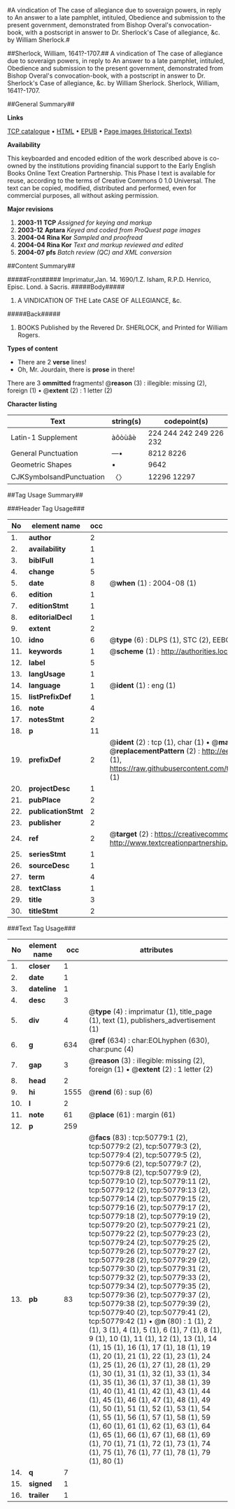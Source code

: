 #A vindication of The case of allegiance due to soveraign powers, in reply to An answer to a late pamphlet, intituled, Obedience and submission to the present government, demonstrated from Bishop Overal's convocation-book, with a postscript in answer to Dr. Sherlock's Case of allegiance, &c. by William Sherlock.#

##Sherlock, William, 1641?-1707.##
A vindication of The case of allegiance due to soveraign powers, in reply to An answer to a late pamphlet, intituled, Obedience and submission to the present government, demonstrated from Bishop Overal's convocation-book, with a postscript in answer to Dr. Sherlock's Case of allegiance, &c. by William Sherlock.
Sherlock, William, 1641?-1707.

##General Summary##

**Links**

[TCP catalogue](http://www.ota.ox.ac.uk/tcp/)  • 
[HTML](http://tei.it.ox.ac.uk/tcp/Texts-HTML/free/A59/A59904.html)  • 
[EPUB](http://tei.it.ox.ac.uk/tcp/Texts-EPUB/free/A59/A59904.epub) • 
[Page images (Historical Texts)](https://data.historicaltexts.jisc.ac.uk/view?pubId=eebo-11910371e&pageId=eebo-11910371e-50779-1)

**Availability**

This keyboarded and encoded edition of the
	       work described above is co-owned by the institutions
	       providing financial support to the Early English Books
	       Online Text Creation Partnership. This Phase I text is
	       available for reuse, according to the terms of Creative
	       Commons 0 1.0 Universal. The text can be copied,
	       modified, distributed and performed, even for
	       commercial purposes, all without asking permission.

**Major revisions**

1. __2003-11__ __TCP__ *Assigned for keying and markup*
1. __2003-12__ __Aptara__ *Keyed and coded from ProQuest page images*
1. __2004-04__ __Rina Kor__ *Sampled and proofread*
1. __2004-04__ __Rina Kor__ *Text and markup reviewed and edited*
1. __2004-07__ __pfs__ *Batch review (QC) and XML conversion*

##Content Summary##

#####Front#####
Imprimatur,Jan. 14. 1690/1.Z. Isham, R.P.D. Henrico,
Episc. Lond. à Sacris.
#####Body#####

1. A
VINDICATION
OF THE
Late CASE
OF
ALLEGIANCE, &c.

#####Back#####

1. BOOKS Published by the Revered Dr. SHERLOCK,
and Printed for William Rogers.

**Types of content**

  * There are 2 **verse** lines!
  * Oh, Mr. Jourdain, there is **prose** in there!

There are 3 **ommitted** fragments! 
 @__reason__ (3) : illegible: missing (2), foreign (1)  •  @__extent__ (2) : 1 letter (2)

**Character listing**


|Text|string(s)|codepoint(s)|
|---|---|---|
|Latin-1 Supplement|àôòùâè|224 244 242 249 226 232|
|General Punctuation|—•|8212 8226|
|Geometric Shapes|▪|9642|
|CJKSymbolsandPunctuation|〈〉|12296 12297|

##Tag Usage Summary##

###Header Tag Usage###

|No|element name|occ|attributes|
|---|---|---|---|
|1.|__author__|2||
|2.|__availability__|1||
|3.|__biblFull__|1||
|4.|__change__|5||
|5.|__date__|8| @__when__ (1) : 2004-08 (1)|
|6.|__edition__|1||
|7.|__editionStmt__|1||
|8.|__editorialDecl__|1||
|9.|__extent__|2||
|10.|__idno__|6| @__type__ (6) : DLPS (1), STC (2), EEBO-CITATION (1), OCLC (1), VID (1)|
|11.|__keywords__|1| @__scheme__ (1) : http://authorities.loc.gov/ (1)|
|12.|__label__|5||
|13.|__langUsage__|1||
|14.|__language__|1| @__ident__ (1) : eng (1)|
|15.|__listPrefixDef__|1||
|16.|__note__|4||
|17.|__notesStmt__|2||
|18.|__p__|11||
|19.|__prefixDef__|2| @__ident__ (2) : tcp (1), char (1)  •  @__matchPattern__ (2) : ([0-9\-]+):([0-9IVX]+) (1), (.+) (1)  •  @__replacementPattern__ (2) : http://eebo.chadwyck.com/downloadtiff?vid=$1&page=$2 (1), https://raw.githubusercontent.com/textcreationpartnership/Texts/master/tcpchars.xml#$1 (1)|
|20.|__projectDesc__|1||
|21.|__pubPlace__|2||
|22.|__publicationStmt__|2||
|23.|__publisher__|2||
|24.|__ref__|2| @__target__ (2) : https://creativecommons.org/publicdomain/zero/1.0/ (1), http://www.textcreationpartnership.org/docs/. (1)|
|25.|__seriesStmt__|1||
|26.|__sourceDesc__|1||
|27.|__term__|4||
|28.|__textClass__|1||
|29.|__title__|3||
|30.|__titleStmt__|2||


###Text Tag Usage###

|No|element name|occ|attributes|
|---|---|---|---|
|1.|__closer__|1||
|2.|__date__|1||
|3.|__dateline__|1||
|4.|__desc__|3||
|5.|__div__|4| @__type__ (4) : imprimatur (1), title_page (1), text (1), publishers_advertisement (1)|
|6.|__g__|634| @__ref__ (634) : char:EOLhyphen (630), char:punc (4)|
|7.|__gap__|3| @__reason__ (3) : illegible: missing (2), foreign (1)  •  @__extent__ (2) : 1 letter (2)|
|8.|__head__|2||
|9.|__hi__|1555| @__rend__ (6) : sup (6)|
|10.|__l__|2||
|11.|__note__|61| @__place__ (61) : margin (61)|
|12.|__p__|259||
|13.|__pb__|83| @__facs__ (83) : tcp:50779:1 (2), tcp:50779:2 (2), tcp:50779:3 (2), tcp:50779:4 (2), tcp:50779:5 (2), tcp:50779:6 (2), tcp:50779:7 (2), tcp:50779:8 (2), tcp:50779:9 (2), tcp:50779:10 (2), tcp:50779:11 (2), tcp:50779:12 (2), tcp:50779:13 (2), tcp:50779:14 (2), tcp:50779:15 (2), tcp:50779:16 (2), tcp:50779:17 (2), tcp:50779:18 (2), tcp:50779:19 (2), tcp:50779:20 (2), tcp:50779:21 (2), tcp:50779:22 (2), tcp:50779:23 (2), tcp:50779:24 (2), tcp:50779:25 (2), tcp:50779:26 (2), tcp:50779:27 (2), tcp:50779:28 (2), tcp:50779:29 (2), tcp:50779:30 (2), tcp:50779:31 (2), tcp:50779:32 (2), tcp:50779:33 (2), tcp:50779:34 (2), tcp:50779:35 (2), tcp:50779:36 (2), tcp:50779:37 (2), tcp:50779:38 (2), tcp:50779:39 (2), tcp:50779:40 (2), tcp:50779:41 (2), tcp:50779:42 (1)  •  @__n__ (80) : 1 (1), 2 (1), 3 (1), 4 (1), 5 (1), 6 (1), 7 (1), 8 (1), 9 (1), 10 (1), 11 (1), 12 (1), 13 (1), 14 (1), 15 (1), 16 (1), 17 (1), 18 (1), 19 (1), 20 (1), 21 (1), 22 (1), 23 (1), 24 (1), 25 (1), 26 (1), 27 (1), 28 (1), 29 (1), 30 (1), 31 (1), 32 (1), 33 (1), 34 (1), 35 (1), 36 (1), 37 (1), 38 (1), 39 (1), 40 (1), 41 (1), 42 (1), 43 (1), 44 (1), 45 (1), 46 (1), 47 (1), 48 (1), 49 (1), 50 (1), 51 (1), 52 (1), 53 (1), 54 (1), 55 (1), 56 (1), 57 (1), 58 (1), 59 (1), 60 (1), 61 (1), 62 (1), 63 (1), 64 (1), 65 (1), 66 (1), 67 (1), 68 (1), 69 (1), 70 (1), 71 (1), 72 (1), 73 (1), 74 (1), 75 (1), 76 (1), 77 (1), 78 (1), 79 (1), 80 (1)|
|14.|__q__|7||
|15.|__signed__|1||
|16.|__trailer__|1||
